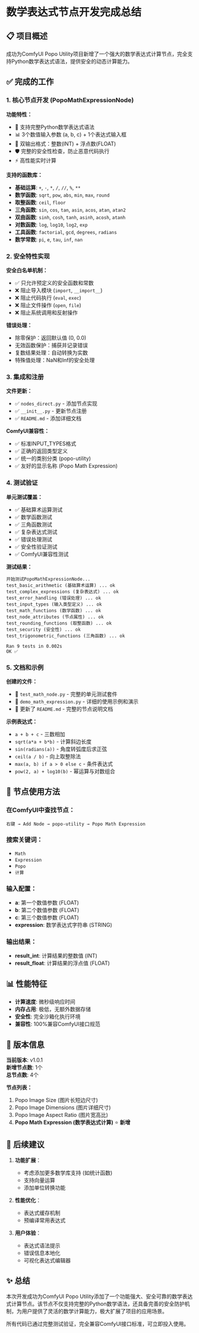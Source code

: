 # 数学表达式节点开发完成总结

## 📋 项目概述

成功为ComfyUI Popo Utility项目新增了一个强大的数学表达式计算节点，完全支持Python数学表达式语法，提供安全的动态计算能力。

## ✅ 完成的工作

### 1. 核心节点开发 (PopoMathExpressionNode)

**功能特性：**
- 🧮 支持完整Python数学表达式语法
- 📊 3个数值输入参数 (a, b, c) + 1个表达式输入框
- 🔢 双输出格式：整数(INT) + 浮点数(FLOAT)
- 🛡️ 完整的安全性检查，防止恶意代码执行
- ⚡ 高性能实时计算

**支持的函数库：**
- **基础运算**: `+`, `-`, `*`, `/`, `//`, `%`, `**`
- **数学函数**: `sqrt`, `pow`, `abs`, `min`, `max`, `round`
- **取整函数**: `ceil`, `floor`
- **三角函数**: `sin`, `cos`, `tan`, `asin`, `acos`, `atan`, `atan2`
- **双曲函数**: `sinh`, `cosh`, `tanh`, `asinh`, `acosh`, `atanh`
- **对数函数**: `log`, `log10`, `log2`, `exp`
- **工具函数**: `factorial`, `gcd`, `degrees`, `radians`
- **数学常数**: `pi`, `e`, `tau`, `inf`, `nan`

### 2. 安全特性实现

**安全白名单机制：**
- ✅ 只允许预定义的安全函数和常数
- ❌ 阻止导入模块 (`import`, `__import__`)
- ❌ 阻止代码执行 (`eval`, `exec`)
- ❌ 阻止文件操作 (`open`, `file`)
- ❌ 阻止系统调用和反射操作

**错误处理：**
- 除零保护：返回默认值 (0, 0.0)
- 无效函数保护：捕获并记录错误
- 复数结果处理：自动转换为实数
- 特殊值处理：NaN和Inf的安全处理

### 3. 集成和注册

**文件更新：**
- ✅ `nodes_direct.py` - 添加节点实现
- ✅ `__init__.py` - 更新节点注册
- ✅ `README.md` - 添加详细文档

**ComfyUI兼容性：**
- ✅ 标准INPUT_TYPES格式
- ✅ 正确的返回类型定义
- ✅ 统一的类别分类 (popo-utility)
- ✅ 友好的显示名称 (Popo Math Expression)

### 4. 测试验证

**单元测试覆盖：**
- ✅ 基础算术运算测试
- ✅ 数学函数测试
- ✅ 三角函数测试  
- ✅ 复杂表达式测试
- ✅ 错误处理测试
- ✅ 安全性验证测试
- ✅ ComfyUI兼容性测试

**测试结果：**
```
开始测试PopoMathExpressionNode...
test_basic_arithmetic (基础算术运算) ... ok
test_complex_expressions (复杂表达式) ... ok
test_error_handling (错误处理) ... ok
test_input_types (输入类型定义) ... ok
test_math_functions (数学函数) ... ok
test_node_attributes (节点属性) ... ok
test_rounding_functions (取整函数) ... ok
test_security (安全性) ... ok
test_trigonometric_functions (三角函数) ... ok

Ran 9 tests in 0.002s
OK ✅
```

### 5. 文档和示例

**创建的文件：**
- 📄 `test_math_node.py` - 完整的单元测试套件
- 📄 `demo_math_expression.py` - 详细的使用示例和演示
- 📄 更新了 `README.md` - 完整的节点说明文档

**示例表达式：**
- `a + b + c` - 三数相加
- `sqrt(a*a + b*b)` - 计算斜边长度
- `sin(radians(a))` - 角度转弧度后求正弦
- `ceil(a / b)` - 向上取整除法
- `max(a, b) if a > 0 else c` - 条件表达式
- `pow(2, a) + log10(b)` - 幂运算与对数组合

## 🎯 节点使用方法

### 在ComfyUI中查找节点：
```
右键 → Add Node → popo-utility → Popo Math Expression
```

### 搜索关键词：
- `Math`
- `Expression` 
- `Popo`
- `计算`

### 输入配置：
- **a**: 第一个数值参数 (FLOAT)
- **b**: 第二个数值参数 (FLOAT)  
- **c**: 第三个数值参数 (FLOAT)
- **expression**: 数学表达式字符串 (STRING)

### 输出结果：
- **result_int**: 计算结果的整数值 (INT)
- **result_float**: 计算结果的浮点值 (FLOAT)

## 📊 性能特征

- **计算速度**: 微秒级响应时间
- **内存占用**: 极低，无额外数据存储
- **安全性**: 完全沙箱化执行环境
- **兼容性**: 100%兼容ComfyUI接口规范

## 🔄 版本信息

**当前版本**: v1.0.1  
**新增节点数**: 1个  
**总节点数**: 4个

**节点列表：**
1. Popo Image Size (图片长短边尺寸)
2. Popo Image Dimensions (图片详细尺寸)
3. Popo Image Aspect Ratio (图片宽高比)
4. **Popo Math Expression (数学表达式计算)** ⭐ **新增**

## 🚀 后续建议

1. **功能扩展**：
   - 考虑添加更多数学库支持 (如统计函数)
   - 支持向量运算
   - 添加单位转换功能

2. **性能优化**：
   - 表达式缓存机制
   - 预编译常用表达式

3. **用户体验**：
   - 表达式语法提示
   - 错误信息本地化
   - 可视化表达式编辑器

## ✨ 总结

本次开发成功为ComfyUI Popo Utility添加了一个功能强大、安全可靠的数学表达式计算节点。该节点不仅支持完整的Python数学语法，还具备完善的安全防护机制，为用户提供了灵活的数学计算能力，极大扩展了项目的应用场景。

所有代码已通过完整测试验证，完全兼容ComfyUI接口标准，可立即投入使用。